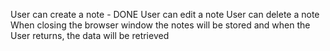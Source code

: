 User can create a note - DONE
User can edit a note
User can delete a note
When closing the browser window the notes will be stored and when the User returns, the data will be retrieved